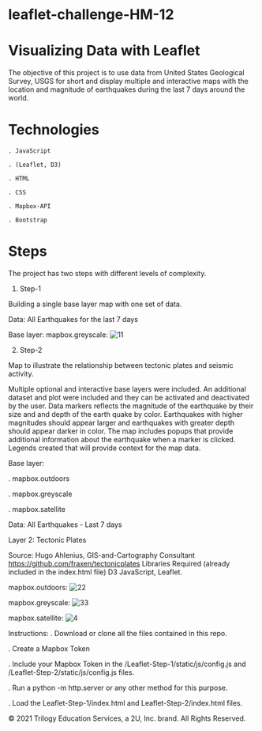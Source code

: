 # leaflet-challenge-HM-12

# Visualizing Data with Leaflet

The objective of this project is to use data from United States Geological Survey, USGS for short and display multiple and interactive maps with the location and magnitude of earthquakes during the last 7 days around the world.


# Technologies

    . JavaScript 
    
    . (Leaflet, D3)
    
    . HTML
    
    . CSS
    
    . Mapbox-API
    
    . Bootstrap

# Steps
The project has two steps with different levels of complexity.

1. Step-1

Building a single base layer map with one set of data.

Data: All Earthquakes for the last 7 days

Base layer: mapbox.greyscale:
![11](https://user-images.githubusercontent.com/84547558/163663118-e6964fb6-fbab-40f6-9836-4eb886ffa729.png)


2. Step-2

Map to illustrate the relationship between tectonic plates and seismic activity.

Multiple optional and interactive base layers were included.
An additional dataset and plot were included and they can be activated and deactivated by the user. Data markers reflects the magnitude of the earthquake by their size and and depth of the earth quake by color. Earthquakes with higher magnitudes should appear larger and earthquakes with greater depth should appear darker in color. The map includes popups that provide additional information about the earthquake when a marker is clicked. Legends created that will provide context for the map data.

Base layer:

. mapbox.outdoors

. mapbox.greyscale

. mapbox.satellite



Data: All Earthquakes - Last 7 days

Layer 2: Tectonic Plates

Source: Hugo Ahlenius, GIS-and-Cartography Consultant https://github.com/fraxen/tectonicplates Libraries Required (already included in the index.html file) D3 JavaScript, Leaflet.

mapbox.outdoors:
![22](https://user-images.githubusercontent.com/84547558/163663262-dea83922-27cf-42d4-b326-32821daa7a05.png) 

mapbox.greyscale:
![33](https://user-images.githubusercontent.com/84547558/163663264-e46f8fb7-c657-483b-8a89-c575581c66d1.png)

mapbox.satellite:
![4](https://user-images.githubusercontent.com/84547558/163663266-c073d453-61fa-46e9-a7ef-d1b716473039.png)


Instructions:
. Download or clone all the files contained in this repo.

. Create a Mapbox Token

. Include your Mapbox Token in the /Leaflet-Step-1/static/js/config.js and /Leaflet-Step-2/static/js/config.js files.

. Run a python -m http.server or any other method for this purpose.

. Load the Leaflet-Step-1/index.html and Leaflet-Step-2/index.html files.

© 2021  Trilogy Education Services, a 2U, Inc. brand. All Rights Reserved.
